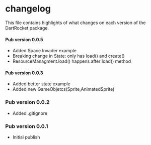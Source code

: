 # changelog

This file contains highlights of what changes on each version of the DartRocket
package.

#### Pub version 0.0.5
  * Added Space Invader example
  * Breaking change in State: only has load() and create()
  * ResourceManagment.load() happens after load() method

#### Pub version 0.0.3
  * Added better state example
  * Added new GameObjetcs(Sprite,AnimatedSprite)
  
### Pub version 0.0.2
  * Added .gitignore

### Pub version 0.0.1
  * Initial publish